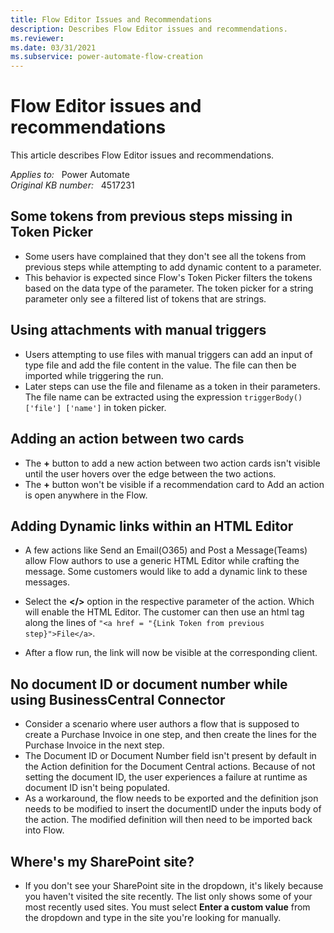 ```yaml
---
title: Flow Editor Issues and Recommendations
description: Describes Flow Editor issues and recommendations.
ms.reviewer: 
ms.date: 03/31/2021
ms.subservice: power-automate-flow-creation
---
```

# Flow Editor issues and recommendations

This article describes Flow Editor issues and recommendations.

_Applies to:_ &nbsp; Power Automate  
_Original KB number:_ &nbsp; 4517231

## Some tokens from previous steps missing in Token Picker

- Some users have complained that they don't see all the tokens from previous steps while attempting to add dynamic content to a parameter.
- This behavior is expected since Flow's Token Picker filters the tokens based on the data type of the parameter. The token picker for a string parameter only see a filtered list of tokens that are strings.

## Using attachments with manual triggers

- Users attempting to use files with manual triggers can add an input of type file and add the file content in the value. The file can then be imported while triggering the run.
- Later steps can use the file and filename as a token in their parameters. The file name can be extracted using the expression `triggerBody()['file'] ['name']` in token picker.

## Adding an action between two cards

- The **+** button to add a new action between two action cards isn't visible until the user hovers over the edge between the two actions.
- The **+** button won't be visible if a recommendation card to Add an action is open anywhere in the Flow.

## Adding Dynamic links within an HTML Editor

- A few actions like Send an Email(O365) and Post a Message(Teams) allow Flow authors to use a generic HTML Editor while crafting the message. Some customers would like to add a dynamic link to these messages.

- Select the **</>** option in the respective parameter of the action. Which will enable the HTML Editor. The customer can then use an html tag along the lines of `"<a href = "{Link Token from previous step}">File</a>`.

- After a flow run, the link will now be visible at the corresponding client.

## No document ID or document number while using BusinessCentral Connector

- Consider a scenario where user authors a flow that is supposed to create a Purchase Invoice in one step, and then create the lines for the Purchase Invoice in the next step.
- The Document ID or Document Number field isn't present by default in the Action definition for the Document Central actions. Because of not setting the document ID, the user experiences a failure at runtime as document ID isn't being populated.
- As a workaround, the flow needs to be exported and the definition json needs to be modified to insert the documentID under the inputs body of the action. The modified definition will then need to be imported back into Flow.

## Where's my SharePoint site?

- If you don't see your SharePoint site in the dropdown, it's likely because you haven't visited the site recently. The list only shows some of your most recently used sites. You must select **Enter a custom value** from the dropdown and type in the site you're looking for manually.
